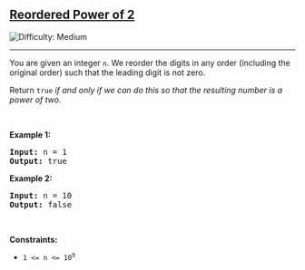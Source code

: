 <h2><a href="https://leetcode.com/problems/reordered-power-of-2">Reordered Power of 2</a></h2> <img src='https://img.shields.io/badge/Difficulty-Medium-orange' alt='Difficulty: Medium' /><hr><p>You are given an integer <code>n</code>. We reorder the digits in any order (including the original order) such that the leading digit is not zero.</p>

<p>Return <code>true</code> <em>if and only if we can do this so that the resulting number is a power of two</em>.</p>

<p>&nbsp;</p>
<p><strong class="example">Example 1:</strong></p>

<pre>
<strong>Input:</strong> n = 1
<strong>Output:</strong> true
</pre>

<p><strong class="example">Example 2:</strong></p>

<pre>
<strong>Input:</strong> n = 10
<strong>Output:</strong> false
</pre>

<p>&nbsp;</p>
<p><strong>Constraints:</strong></p>

<ul>
	<li><code>1 &lt;= n &lt;= 10<sup>9</sup></code></li>
</ul>
